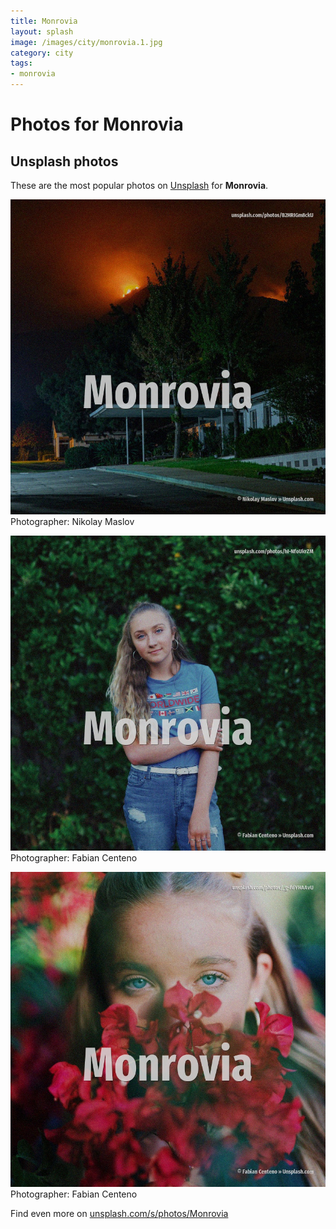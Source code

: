 ```yaml
---
title: Monrovia
layout: splash
image: /images/city/monrovia.1.jpg
category: city
tags:
- monrovia
---
```

# Photos for Monrovia
 
## Unsplash photos
These are the most popular photos on [Unsplash](https://unsplash.com) for **Monrovia**.
 
![Monrovia](/images/city/monrovia.1.jpg)
Photographer:  Nikolay Maslov
 
![Monrovia](/images/city/monrovia.2.jpg)
Photographer:  Fabian Centeno
 
![Monrovia](/images/city/monrovia.3.jpg)
Photographer:  Fabian Centeno
 
Find even more on [unsplash.com/s/photos/Monrovia](https://unsplash.com/s/photos/Monrovia)
 

